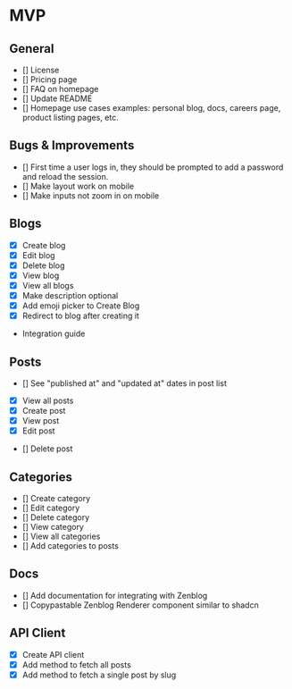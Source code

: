 # MVP

## General

- [] License
- [] Pricing page
- [] FAQ on homepage
- [] Update README
- [] Homepage use cases examples: personal blog, docs, careers page, product listing pages, etc.

## Bugs & Improvements

- [] First time a user logs in, they should be prompted to add a password and reload the session.
- [] Make layout work on mobile
- [] Make inputs not zoom in on mobile

## Blogs

- [x] Create blog
- [x] Edit blog
- [x] Delete blog
- [x] View blog
- [x] View all blogs
- [x] Make description optional
- [x] Add emoji picker to Create Blog
- [x] Redirect to blog after creating it
- Integration guide

## Posts

- [] See "published at" and "updated at" dates in post list
- [x] View all posts
- [x] Create post
- [x] View post
- [x] Edit post
- [] Delete post

## Categories

- [] Create category
- [] Edit category
- [] Delete category
- [] View category
- [] View all categories
- [] Add categories to posts

## Docs

- [] Add documentation for integrating with Zenblog
- [] Copypastable Zenblog Renderer component similar to shadcn

## API Client

- [x] Create API client
- [x] Add method to fetch all posts
- [x] Add method to fetch a single post by slug
